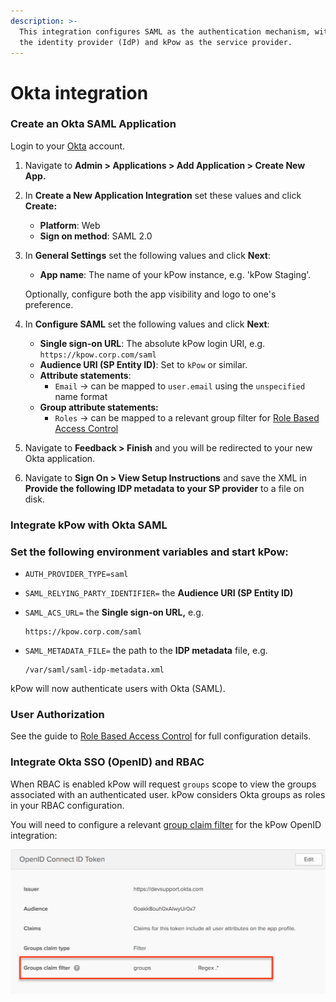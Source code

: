 ```yaml
---
description: >-
  This integration configures SAML as the authentication mechanism, with Okta as
  the identity provider (IdP) and kPow as the service provider.
---
```


# Okta integration

### Create an Okta SAML Application

Login to your [Okta](https://okta.com/) account.

1. Navigate to **Admin &gt; Applications &gt; Add Application &gt; Create New App.**
2. In **Create a New Application Integration** set these values and click **Create:**
   * **Platform**: Web
   * **Sign on method**: SAML 2.0
3. In **General Settings** set the following values and click **Next**:

   * **App name**: The name of your kPow instance, e.g. 'kPow Staging'.

   Optionally, configure both the app visibility and logo to one's preference.

4. In **Configure SAML** set the following values and click **Next**:
   * **Single sign-on URL**: The absolute kPow login URI, e.g. `https://kpow.corp.com/saml`
   * **Audience URI \(SP Entity ID\)**: Set to `kPow` or similar.
   * **Attribute statements**:
     * `Email` -&gt; can be mapped to `user.email` using the `unspecified` name format
   * **Group attribute statements:**
     * `Roles` -&gt; can be mapped to a relevant group filter for [Role Based Access Control](https://support.operatr.io/hc/en-us/articles/900002019823)
5. Navigate to **Feedback &gt; Finish** and you will be redirected to your new Okta application.
6. Navigate to  **Sign On &gt; View Setup Instructions** and save the XML in **Provide the following IDP metadata to your SP provider** to a file on disk. 

### Integrate kPow with Okta SAML

### Set the following environment variables and start kPow:

* `AUTH_PROVIDER_TYPE=saml`
* `SAML_RELYING_PARTY_IDENTIFIER=` the **Audience URI \(SP Entity ID\)**
* `SAML_ACS_URL=` the **Single sign-on URL,** e.g.

  ```text
  https://kpow.corp.com/saml
  ```

* `SAML_METADATA_FILE=` the path to the **IDP metadata** file, e.g.

  ```text
  /var/saml/saml-idp-metadata.xml
  ```

kPow will now authenticate users with Okta \(SAML\).  


### User Authorization

See the guide to [Role Based Access Control](https://support.operatr.io/hc/en-us/articles/900002019823) for full configuration details.

### Integrate Okta SSO \(OpenID\) and RBAC

When RBAC is enabled kPow will request `groups` scope to view the groups associated with an authenticated user. kPow considers Okta groups as roles in your RBAC configuration.

You will need to configure a relevant [group claim filter](https://developer.okta.com/docs/guides/customize-tokens-returned-from-okta/create-groups-claim/) for the kPow OpenID integration:

![](../../.gitbook/assets/rbac-okta-group-filter.png)

